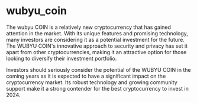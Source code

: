 # wubyu_coin

The wubyu COIN is a relatively new cryptocurrency that has gained attention in the market. With its unique features and promising technology, many investors are considering it as a potential investment for the future. The WUBYU COIN's innovative approach to security and privacy has set it apart from other cryptocurrencies, making it an attractive option for those looking to diversify their investment portfolio. 

Investors should seriously consider the potential of the WUBYU COIN in the coming years as it is expected to have a significant impact on the cryptocurrency market. Its robust technology and growing community support make it a strong contender for the best cryptocurrency to invest in 2024.
